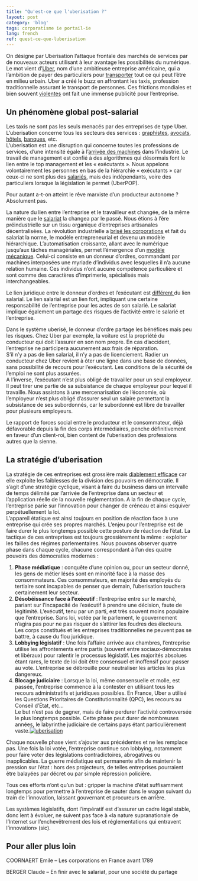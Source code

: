 ```yaml
---
title: "Qu'est-ce que l'uberisation ?"
layout: post
category: 'blog'
tags: corporatisme ie portail-ie
lang: french
ref: quest-ce-que-luberisation
---
```


On désigne par Uberisation l’attaque frontale des marchés de services par de nouveaux acteurs utilisant à leur avantage les possibilités du numérique. Le mot vient d’[Uber](https://www.uber.com/), nom d’une ambitieuse entreprise américaine, qui a l’ambition de payer des particuliers pour [transporter](http://www.enzosandre.fr/2015/11/02/les-suites-de-laffaire-uber/) tout ce qui peut l’être en milieu urbain. Uber a créé le buzz en affrontant les taxis, profession traditionnelle assurant le transport de personnes. Ces frictions mondiales et bien souvent [violentes](http://www.lemonde.fr/economie/video/2015/06/25/colere-des-taxis-contre-uberpop-des-violences-filmees-par-des-amateurs_4661688_3234.html) ont fait une immense publicité pour l’entreprise.

## Un phénomène global post-salarial

Les taxis ne sont pas les seuls menacés par des entreprises de type Uber. L’uberisation concerne tous les secteurs des services : [graphistes](https://graphiste.com/), [avocats](https://www.legalstart.fr/), [hôtels](https://www.airbnb.fr/), [banques](http://www.kisskissbankbank.com/), etc.  
L’uberisation est une disruption qui concerne toutes les professions de services, d’une intensité égale à l’[arrivée des machines](https://fr.wikipedia.org/wiki/Luddisme) dans l’industrie. Le travail de management est confié à des algorithmes qui désormais font le lien entre le top management et les « exécutants ». Nous appelons volontairement les personnes en bas de la hiérarchie « exécutants » car ceux-ci ne sont plus des [salariés](http://www.lefigaro.fr/secteur/high-tech/2015/09/02/32001-20150902ARTFIG00109-des-centaines-de-chauffeurs-uber-vont-pouvoir-reclamer-un-statut-de-salarie.php), mais des indépendants, voire des particuliers lorsque la législation le permet (UberPOP).

Pour autant a-t-on atteint le rêve marxiste d’un producteur autonome ? Absolument pas.

La nature du lien entre l’entreprise et le travailleur est changée, de la même manière que le [salariat](http://www.claudeberger.fr/ouvrages/en-finir-avec-le-salariat/) la changea par le passé. Nous étions à l’ère préindustrielle sur un tissu organique d’entreprises artisanales décentralisées. La révolution industrielle a [brisé les corporations](https://fr.wikisource.org/wiki/Loi_Le_Chapelier) et fait du salariat la norme, le modèle entrepreneurial et devenu un modèle hiérarchique. L’automatisation croissante, allant avec le numérique jusqu’aux tâches managériales, permet l’émergence d’un [modèle mécanique](http://www.enzosandre.fr/conditions-informatique-decentralisatrice/). Celui-ci consiste en un donneur d’ordres, commandant par machines interposées une myriade d’individus avec lesquelles il n’a aucune relation humaine. Ces individus n’ont aucune compétence particulière et sont comme des caractères d’imprimerie, spécialisés mais interchangeables.

Le lien juridique entre le donneur d’ordres et l’exécutant est [différent ](https://www.legalstart.fr/fiches-pratiques/chauffeur-vtc-transport/chauffeur-vtc-auto-entrepreneur-ou-societe/)du lien salarial. Le lien salarial est un lien fort, impliquant une certaine responsabilité de l’entreprise pour les actes de son salarié. Le salariat implique également un partage des risques de l’activité entre le salarié et l’entreprise.

Dans le système uberisé, le donneur d’ordre partage les bénéfices mais peu les risques. Chez Uber par exemple, la voiture est la propriété du conducteur qui doit l’assurer en son nom propre. En cas d’accident, l’entreprise ne participera aucunement aux frais de réparation.  
S’il n’y a pas de lien salarial, il n’y a pas de licenciement. Radier un conducteur chez Uber revient à ôter une ligne dans une base de données, sans possibilité de recours pour l’exécutant. Les conditions de la sécurité de l’emploi ne sont plus assurées.  
A l’inverse, l’exécutant n’est plus obligé de travailler pour un seul employeur. Il peut tirer une partie de sa subsistance de chaque employeur pour lequel il travaille. Nous assistons à une mercenarisation de l’économie, où l’employeur n’est plus obligé d’assurer seul un salaire permettant la subsistance de ses subordonnés, car le subordonné est libre de travailler pour plusieurs employeurs.

Le rapport de forces social entre le producteur et le consommateur, déjà défavorable depuis la fin des corps intermédiaires, penche définitivement en faveur d’un client-roi, bien content de l’uberisation des professions autres que la sienne.

## La stratégie d’uberisation

La stratégie de ces entreprises est grossière mais [diablement efficace](http://www.liberation.fr/futurs/2015/06/25/l-uberisation-en-dix-lecons_1337247) car elle exploite les faiblesses de la division des pouvoirs en démocratie. Il s’agit d’une stratégie cyclique, visant à faire du business dans un intervalle de temps délimité par l’arrivée de l’entreprise dans un secteur et l’application réelle de la nouvelle réglementation. A la fin de chaque cycle, l’entreprise parie sur l’innovation pour changer de créneau et ainsi esquiver perpétuellement la loi.  
L’appareil étatique est ainsi toujours en position de réaction face à une entreprise qui crée ses propres marchés. L’enjeu pour l’entreprise est de faire durer le plus longtemps possible cette posture de réaction de l’état. La tactique de ces entreprises est toujours grossièrement la même : exploiter les failles des régimes parlementaires. Nous pouvons observer quatre phase dans chaque cycle, chacune correspondant à l’un des quatre pouvoirs des démocraties modernes :

1. **Phase médiatique** : conquête d’une opinion ou, pour un secteur donné, les gens de métier lésés sont en minorité face à la masse des consommateurs. Ces consommateurs, en majorité des employés du tertiaire sont incapables de penser que demain, l’uberisation touchera certainement leur secteur.
2. **Désobéissance face à l’exécutif** : l’entreprise entre sur le marché, pariant sur l’incapacité de l’exécutif à prendre une décision, faute de légitimité. L’exécutif, tenu par un parti, est très souvent moins populaire que l’entreprise. Sans loi, votée par le parlement, le gouvernement n’agira pas pour ne pas risquer de s’attirer les foudres des électeurs.  
    Les corps constitués et les entreprises traditionnelles ne peuvent pas se battre, à cause du flou juridique.
3. **Lobbying législatif** : Une fois l’affaire arrivée aux chambres, l’entreprise utilise les affrontements entre partis (souvent entre sociaux-démocrates et libéraux) pour ralentir le processus législatif. Les majorités absolues étant rares, le texte de loi doit être consensuel et inoffensif pour passer au vote. L’entreprise se débrouille pour neutraliser les articles les plus dangereux.
4. **Blocage judiciaire** : Lorsque la loi, même consensuelle et molle, est passée, l’entreprise commence à la contester en utilisant tous les recours administratifs et juridiques possibles. En France, Uber a utilisé les Questions Prioritaires de Constitutionnalité (QPC), les recours au Conseil d’État, etc…  
    Le but n’est pas de gagner, mais de faire perdurer l’activité controversée le plus longtemps possible. Cette phase peut durer de nombreuses années, le labyrinthe judiciaire de certains pays étant particulièrement vaste.[![uberisation](http://blog.enzosandre.fr/wp-content/uploads/2016/01/uberisation.png)](http://blog.enzosandre.fr/wp-content/uploads/2016/01/uberisation.png)

Chaque nouvelle phase vient s’ajouter aux précédentes et ne les remplace pas. Une fois la loi votée, l’entreprise continue son lobbying, notamment pour faire voter des législations contradictoires, abrogatives ou inapplicables. La guerre médiatique est permanente afin de maintenir la pression sur l’état : hors des projecteurs, de telles entreprises pourraient être balayées par décret ou par simple répression policière.

Tous ces efforts n’ont qu’un but : gripper la machine d’état suffisamment longtemps pour permettre à l’entreprise de sauter dans le wagon suivant du train de l’innovation, laissant gouvernant et procureurs en arrière.

Les systèmes législatifs, dont l’impératif est d’assurer un cadre légal stable, donc lent à évoluer, ne suivent pas face à «la nature supranationale de l’Internet sur l’enchevêtrement des lois et réglementations qui entravent l’innovation» (sic).

## Pour aller plus loin

COORNAERT Emile – Les corporations en France avant 1789

BERGER Claude – En finir avec le salariat, pour une société du partage